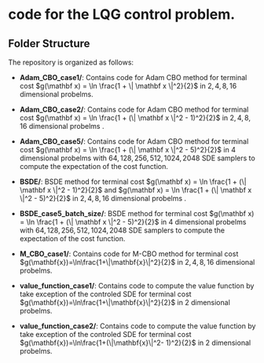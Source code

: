 # code for the LQG control problem.

## Folder Structure

The repository is organized as follows:

* **Adam_CBO_case1/**: Contains code for Adam CBO method for terminal cost $g(\mathbf x) = \ln \frac{1 + \| \mathbf x \|^2}{2}$ in $2,4,8,16$ dimensional probelms.

* **Adam_CBO_case2/**: Contains code for Adam CBO method for terminal cost $g(\mathbf x) = \ln \frac{1 + (\| \mathbf x \|^2 - 1)^2}{2}$ in $2,4,8,16$ dimensional probelms .

* **Adam_CBO_case5/**: Contains code for Adam CBO method for terminal cost $g(\mathbf x) = \ln \frac{1 + (\| \mathbf x \|^2 - 5)^2}{2}$ in $4$ dimensional probelms with $64,128,256,512,1024,2048$ SDE samplers to compute the expectation of the cost function.

* **BSDE/**: BSDE method for terminal cost $g(\mathbf x) = \ln \frac{1 + (\| \mathbf x \|^2 - 1)^2}{2}$ and  $g(\mathbf x) = \ln \frac{1 + (\| \mathbf x \|^2 - 5)^2}{2}$  in $2,4,8,16$ dimensional probelms  .

* **BSDE_case5_batch_size/**: BSDE method for terminal cost $g(\mathbf x) = \ln \frac{1 + (\| \mathbf x \|^2 - 5)^2}{2}$ in $4$ dimensional probelms with $64,128,256,512,1024,2048$ SDE samplers to compute the expectation of the cost function.


* **M_CBO_case1/**: Contains code for M-CBO method for terminal cost $g(\mathbf{x})=\ln\frac{1+\|\mathbf{x}\|^2}{2}$ in $2,4,8,16$ dimensional probelms.


* **value_function_case1/**: Contains code to compute the value function by take exception of the controled SDE for terminal cost $g(\mathbf{x})=\ln\frac{1+\|\mathbf{x}\|^2}{2}$  in $2$ dimensional probelms.

* **value_function_case2/**: Contains code to compute the value function by take exception of the controled SDE for terminal cost $g(\mathbf{x})=\ln\frac{1+(\|\mathbf{x}\|^2- 1)^2}{2}$ in $2$ dimensional probelms.

